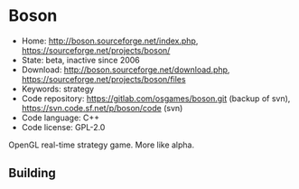 # Boson

- Home: http://boson.sourceforge.net/index.php, https://sourceforge.net/projects/boson/
- State: beta, inactive since 2006
- Download: http://boson.sourceforge.net/download.php, https://sourceforge.net/projects/boson/files
- Keywords: strategy
- Code repository: https://gitlab.com/osgames/boson.git (backup of svn), https://svn.code.sf.net/p/boson/code (svn)
- Code language: C++
- Code license: GPL-2.0

OpenGL real-time strategy game.
More like alpha.

## Building
